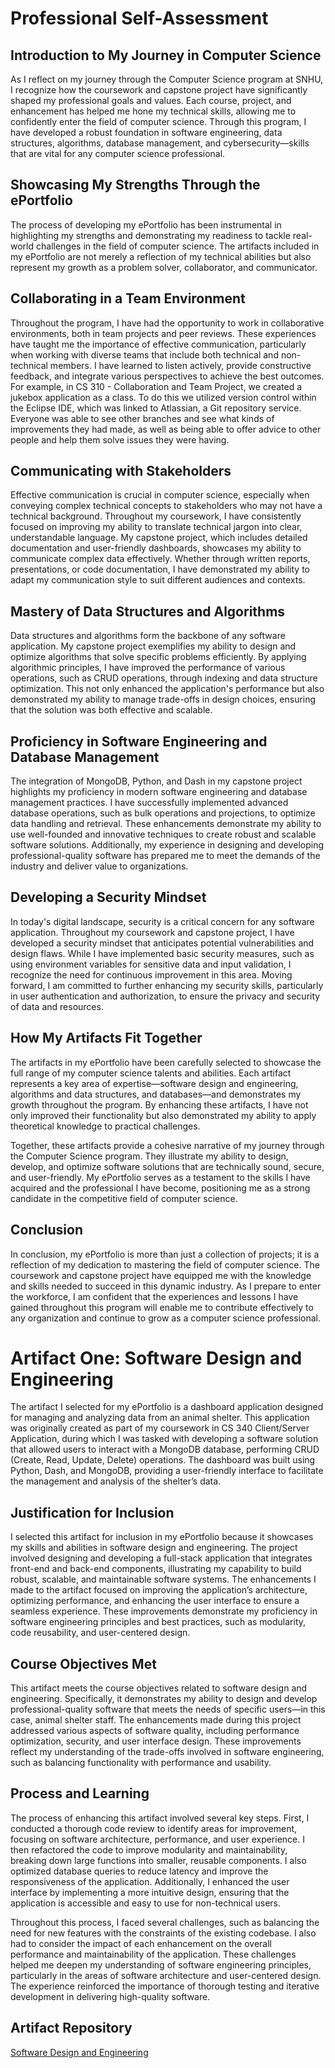 # Professional Self-Assessment

## Introduction to My Journey in Computer Science

As I reflect on my journey through the Computer Science program at SNHU, I recognize how the coursework and capstone project have significantly shaped my professional goals and values. Each course, project, and enhancement has helped me hone my technical skills, allowing me to confidently enter the field of computer science. Through this program, I have developed a robust foundation in software engineering, data structures, algorithms, database management, and cybersecurity—skills that are vital for any computer science professional.

## Showcasing My Strengths Through the ePortfolio

The process of developing my ePortfolio has been instrumental in highlighting my strengths and demonstrating my readiness to tackle real-world challenges in the field of computer science. The artifacts included in my ePortfolio are not merely a reflection of my technical abilities but also represent my growth as a problem solver, collaborator, and communicator.

## Collaborating in a Team Environment

Throughout the program, I have had the opportunity to work in collaborative environments, both in team projects and peer reviews. These experiences have taught me the importance of effective communication, particularly when working with diverse teams that include both technical and non-technical members. I have learned to listen actively, provide constructive feedback, and integrate various perspectives to achieve the best outcomes. For example, in CS 310 - Collaboration and Team Project, we created a jukebox application as a class.  To do this we utilized version control within the Eclipse IDE, which was linked to Atlassian, a Git repository service.  Everyone was able to see other branches and see what kinds of improvements they had made, as well as being able to offer advice to other people and help them solve issues they were having.

## Communicating with Stakeholders

Effective communication is crucial in computer science, especially when conveying complex technical concepts to stakeholders who may not have a technical background. Throughout my coursework, I have consistently focused on improving my ability to translate technical jargon into clear, understandable language. My capstone project, which includes detailed documentation and user-friendly dashboards, showcases my ability to communicate complex data effectively. Whether through written reports, presentations, or code documentation, I have demonstrated my ability to adapt my communication style to suit different audiences and contexts.

## Mastery of Data Structures and Algorithms

Data structures and algorithms form the backbone of any software application. My capstone project exemplifies my ability to design and optimize algorithms that solve specific problems efficiently. By applying algorithmic principles, I have improved the performance of various operations, such as CRUD operations, through indexing and data structure optimization. This not only enhanced the application's performance but also demonstrated my ability to manage trade-offs in design choices, ensuring that the solution was both effective and scalable.

## Proficiency in Software Engineering and Database Management

The integration of MongoDB, Python, and Dash in my capstone project highlights my proficiency in modern software engineering and database management practices. I have successfully implemented advanced database operations, such as bulk operations and projections, to optimize data handling and retrieval. These enhancements demonstrate my ability to use well-founded and innovative techniques to create robust and scalable software solutions. Additionally, my experience in designing and developing professional-quality software has prepared me to meet the demands of the industry and deliver value to organizations.

## Developing a Security Mindset

In today's digital landscape, security is a critical concern for any software application. Throughout my coursework and capstone project, I have developed a security mindset that anticipates potential vulnerabilities and design flaws. While I have implemented basic security measures, such as using environment variables for sensitive data and input validation, I recognize the need for continuous improvement in this area. Moving forward, I am committed to further enhancing my security skills, particularly in user authentication and authorization, to ensure the privacy and security of data and resources.

## How My Artifacts Fit Together

The artifacts in my ePortfolio have been carefully selected to showcase the full range of my computer science talents and abilities. Each artifact represents a key area of expertise—software design and engineering, algorithms and data structures, and databases—and demonstrates my growth throughout the program. By enhancing these artifacts, I have not only improved their functionality but also demonstrated my ability to apply theoretical knowledge to practical challenges.

Together, these artifacts provide a cohesive narrative of my journey through the Computer Science program. They illustrate my ability to design, develop, and optimize software solutions that are technically sound, secure, and user-friendly. My ePortfolio serves as a testament to the skills I have acquired and the professional I have become, positioning me as a strong candidate in the competitive field of computer science.

## Conclusion

In conclusion, my ePortfolio is more than just a collection of projects; it is a reflection of my dedication to mastering the field of computer science. The coursework and capstone project have equipped me with the knowledge and skills needed to succeed in this dynamic industry. As I prepare to enter the workforce, I am confident that the experiences and lessons I have gained throughout this program will enable me to contribute effectively to any organization and continue to grow as a computer science professional.

# Artifact One: Software Design and Engineering
The artifact I selected for my ePortfolio is a dashboard application designed for managing and analyzing data from an animal shelter. This application was originally created as part of my coursework in CS 340 Client/Server Application, during which I was tasked with developing a software solution that allowed users to interact with a MongoDB database, performing CRUD (Create, Read, Update, Delete) operations. The dashboard was built using Python, Dash, and MongoDB, providing a user-friendly interface to facilitate the management and analysis of the shelter’s data.

## Justification for Inclusion
I selected this artifact for inclusion in my ePortfolio because it showcases my skills and abilities in software design and engineering. The project involved designing and developing a full-stack application that integrates front-end and back-end components, illustrating my capability to build robust, scalable, and maintainable software systems. The enhancements I made to the artifact focused on improving the application’s architecture, optimizing performance, and enhancing the user interface to ensure a seamless experience. These improvements demonstrate my proficiency in software engineering principles and best practices, such as modularity, code reusability, and user-centered design.

## Course Objectives Met
This artifact meets the course objectives related to software design and engineering. Specifically, it demonstrates my ability to design and develop professional-quality software that meets the needs of specific users—in this case, animal shelter staff. The enhancements made during this project addressed various aspects of software quality, including performance optimization, security, and user interface design. These improvements reflect my understanding of the trade-offs involved in software engineering, such as balancing functionality with performance and usability.

## Process and Learning
The process of enhancing this artifact involved several key steps. First, I conducted a thorough code review to identify areas for improvement, focusing on software architecture, performance, and user experience. I then refactored the code to improve modularity and maintainability, breaking down large functions into smaller, reusable components. I also optimized database queries to reduce latency and improve the responsiveness of the application. Additionally, I enhanced the user interface by implementing a more intuitive design, ensuring that the application is accessible and easy to use for non-technical users.

Throughout this process, I faced several challenges, such as balancing the need for new features with the constraints of the existing codebase. I also had to consider the impact of each enhancement on the overall performance and maintainability of the application. These challenges helped me deepen my understanding of software engineering principles, particularly in the areas of software architecture and user-centered design. The experience reinforced the importance of thorough testing and iterative development in delivering high-quality software.

## Artifact Repository
[Software Design and Engineering](https://github.com/nathanwilson3/nathanwilson3.github.io/tree/main/Software%20Design%20and%20Engineering)
